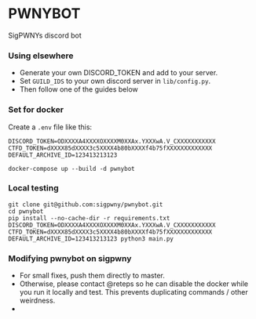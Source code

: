 # PWNYBOT

SigPWNYs discord bot

### Using elsewhere

+ Generate your own DISCORD_TOKEN and add to your server.
+ Set `GUILD_IDS` to your own discord server in `lib/config.py`.
+ Then follow one of the guides below

### Set for docker

Create a `.env` file like this:


```
DISCORD_TOKEN=ODXXXXA4XXXXOXXXXM0XXAx.YXXXwA.V_CXXXXXXXXXXX
CTFD_TOKEN=dXXXX85dXXXX3c5XXXX4b80bXXXXf4b75fXXXXXXXXXXXXX
DEFAULT_ARCHIVE_ID=123413213123
```

```
docker-compose up --build -d pwnybot
```

### Local testing


```
git clone git@github.com:sigpwny/pwnybot.git
cd pwnybot
pip install --no-cache-dir -r requirements.txt
DISCORD_TOKEN=ODXXXXA4XXXXOXXXXM0XXAx.YXXXwA.V_CXXXXXXXXXXX CTFD_TOKEN=dXXXX85dXXXX3c5XXXX4b80bXXXXf4b75fXXXXXXXXXXXXX DEFAULT_ARCHIVE_ID=123413213123 python3 main.py
```

### Modifying pwnybot on sigpwny

+ For small fixes, push them directly to master.
+ Otherwise, please contact @reteps so he can disable the docker while you run it locally and test. This prevents duplicating commands / other weirdness.
+ 